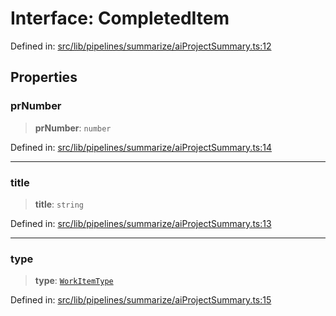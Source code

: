 # Interface: CompletedItem

Defined in: [src/lib/pipelines/summarize/aiProjectSummary.ts:12](https://github.com/elizaOS/elizaos.github.io/blob/4810f50019028b92f4f2a0ac31323fd787c7f288/src/lib/pipelines/summarize/aiProjectSummary.ts#L12)

## Properties

### prNumber

> **prNumber**: `number`

Defined in: [src/lib/pipelines/summarize/aiProjectSummary.ts:14](https://github.com/elizaOS/elizaos.github.io/blob/4810f50019028b92f4f2a0ac31323fd787c7f288/src/lib/pipelines/summarize/aiProjectSummary.ts#L14)

---

### title

> **title**: `string`

Defined in: [src/lib/pipelines/summarize/aiProjectSummary.ts:13](https://github.com/elizaOS/elizaos.github.io/blob/4810f50019028b92f4f2a0ac31323fd787c7f288/src/lib/pipelines/summarize/aiProjectSummary.ts#L13)

---

### type

> **type**: [`WorkItemType`](../../../codeAreaHelpers/type-aliases/WorkItemType.md)

Defined in: [src/lib/pipelines/summarize/aiProjectSummary.ts:15](https://github.com/elizaOS/elizaos.github.io/blob/4810f50019028b92f4f2a0ac31323fd787c7f288/src/lib/pipelines/summarize/aiProjectSummary.ts#L15)
